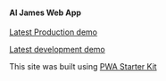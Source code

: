 #### Al James Web App

[Latest Production demo](https://aljam-web.glitch.me/)

[Latest development demo](https://dev-aljam-web.glitch.me/)

This site was built using [PWA Starter Kit](https://github.com/Polymer/pwa-starter-kit)